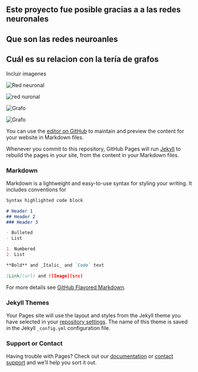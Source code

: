 ## Este proyecto fue posible gracias a a las redes neuronales
## Que son las redes neuroanles
## Cuál es su relacion con la tería de grafos
Incluir imagenes


<img src="https://i.blogs.es/90b90e/650_1000_neural/450_1000.jpg" alt="Red neuronal">

![red nuronal](https://www.atriainnovation.com/wp-content/uploads/2019/10/Redes_neuronales_foto.jpg)

![Grafo](https://www.madrimasd.org/blogs/matematicas/files/2012/09/Network_representation_of_brain_connectivity.jpg)




![Grafo](https://www.atriainnovation.com/wp-content/uploads/2019/10/Redes_neuronales_foto.jpg)

You can use the [editor on GitHub](https://github.com/DiegoOlver/Proyecto-Final-de-las-Neuronas-/edit/gh-pages/index.md) to maintain and preview the content for your website in Markdown files.

Whenever you commit to this repository, GitHub Pages will run [Jekyll](https://jekyllrb.com/) to rebuild the pages in your site, from the content in your Markdown files.

### Markdown

Markdown is a lightweight and easy-to-use syntax for styling your writing. It includes conventions for

```markdown
Syntax highlighted code block

# Header 1
## Header 2
### Header 3

- Bulleted
- List

1. Numbered
2. List

**Bold** and _Italic_ and `Code` text

[Link](url) and ![Image](src)
```

For more details see [GitHub Flavored Markdown](https://guides.github.com/features/mastering-markdown/).

### Jekyll Themes

Your Pages site will use the layout and styles from the Jekyll theme you have selected in your [repository settings](https://github.com/DiegoOlver/Proyecto-Final-de-las-Neuronas-/settings). The name of this theme is saved in the Jekyll `_config.yml` configuration file.

### Support or Contact

Having trouble with Pages? Check out our [documentation](https://docs.github.com/categories/github-pages-basics/) or [contact support](https://github.com/contact) and we’ll help you sort it out.
